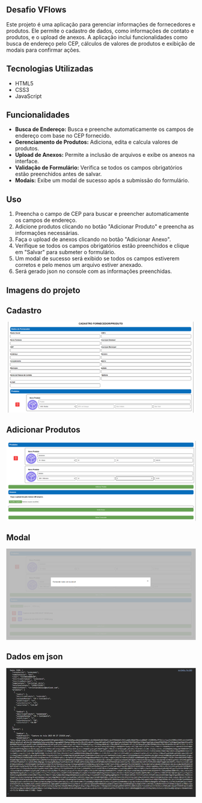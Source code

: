 

## Desafio VFlows

Este projeto é uma aplicação para gerenciar informações de fornecedores e produtos. Ele permite o cadastro de dados, como informações de contato e produtos, e o upload de anexos. A aplicação inclui funcionalidades como busca de endereço pelo CEP, cálculos de valores de produtos e exibição de modais para confirmar ações.

## Tecnologias Utilizadas

- HTML5
- CSS3
- JavaScript


## Funcionalidades

- **Busca de Endereço:** Busca e preenche automaticamente os campos de endereço com base no CEP fornecido.
- **Gerenciamento de Produtos:** Adiciona, edita e calcula valores de produtos.
- **Upload de Anexos:** Permite a inclusão de arquivos e exibe os anexos na interface.
- **Validação de Formulário:** Verifica se todos os campos obrigatórios estão preenchidos antes de salvar.
- **Modais:** Exibe um modal de sucesso após a submissão do formulário.

## Uso

1. Preencha o campo de CEP para buscar e preencher automaticamente os campos de endereço.
2. Adicione produtos clicando no botão "Adicionar Produto" e preencha as informações necessárias.
3. Faça o upload de anexos clicando no botão "Adicionar Anexo".
4. Verifique se todos os campos obrigatórios estão preenchidos e clique em "Salvar" para submeter o formulário.
5. Um modal de sucesso será exibido se todos os campos estiverem corretos e pelo menos um arquivo estiver anexado.
6. Será gerado json no console com as informações preenchidas.

## Imagens do projeto

## Cadastro
![Cadastro](assets/cadastro.png)
<br>
## Adicionar Produtos
![produtos](assets/produtos.png)
<br>
## Modal
![modal](assets/modal.png)
<br>
## Dados em json
![json](assets/json.png)

